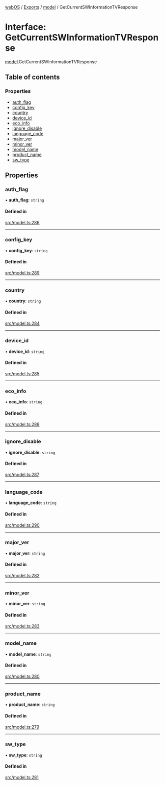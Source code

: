 [webOS](../README.md) / [Exports](../modules.md) / [model](../modules/model.md) / GetCurrentSWInformationTVResponse

# Interface: GetCurrentSWInformationTVResponse

[model](../modules/model.md).GetCurrentSWInformationTVResponse

## Table of contents

### Properties

- [auth\_flag](model.GetCurrentSWInformationTVResponse.md#auth_flag)
- [config\_key](model.GetCurrentSWInformationTVResponse.md#config_key)
- [country](model.GetCurrentSWInformationTVResponse.md#country)
- [device\_id](model.GetCurrentSWInformationTVResponse.md#device_id)
- [eco\_info](model.GetCurrentSWInformationTVResponse.md#eco_info)
- [ignore\_disable](model.GetCurrentSWInformationTVResponse.md#ignore_disable)
- [language\_code](model.GetCurrentSWInformationTVResponse.md#language_code)
- [major\_ver](model.GetCurrentSWInformationTVResponse.md#major_ver)
- [minor\_ver](model.GetCurrentSWInformationTVResponse.md#minor_ver)
- [model\_name](model.GetCurrentSWInformationTVResponse.md#model_name)
- [product\_name](model.GetCurrentSWInformationTVResponse.md#product_name)
- [sw\_type](model.GetCurrentSWInformationTVResponse.md#sw_type)

## Properties

### auth\_flag

• **auth\_flag**: `string`

#### Defined in

[src/model.ts:286](https://github.com/Dabolus/webos-tv/blob/34d8c22/src/model.ts#L286)

___

### config\_key

• **config\_key**: `string`

#### Defined in

[src/model.ts:289](https://github.com/Dabolus/webos-tv/blob/34d8c22/src/model.ts#L289)

___

### country

• **country**: `string`

#### Defined in

[src/model.ts:284](https://github.com/Dabolus/webos-tv/blob/34d8c22/src/model.ts#L284)

___

### device\_id

• **device\_id**: `string`

#### Defined in

[src/model.ts:285](https://github.com/Dabolus/webos-tv/blob/34d8c22/src/model.ts#L285)

___

### eco\_info

• **eco\_info**: `string`

#### Defined in

[src/model.ts:288](https://github.com/Dabolus/webos-tv/blob/34d8c22/src/model.ts#L288)

___

### ignore\_disable

• **ignore\_disable**: `string`

#### Defined in

[src/model.ts:287](https://github.com/Dabolus/webos-tv/blob/34d8c22/src/model.ts#L287)

___

### language\_code

• **language\_code**: `string`

#### Defined in

[src/model.ts:290](https://github.com/Dabolus/webos-tv/blob/34d8c22/src/model.ts#L290)

___

### major\_ver

• **major\_ver**: `string`

#### Defined in

[src/model.ts:282](https://github.com/Dabolus/webos-tv/blob/34d8c22/src/model.ts#L282)

___

### minor\_ver

• **minor\_ver**: `string`

#### Defined in

[src/model.ts:283](https://github.com/Dabolus/webos-tv/blob/34d8c22/src/model.ts#L283)

___

### model\_name

• **model\_name**: `string`

#### Defined in

[src/model.ts:280](https://github.com/Dabolus/webos-tv/blob/34d8c22/src/model.ts#L280)

___

### product\_name

• **product\_name**: `string`

#### Defined in

[src/model.ts:279](https://github.com/Dabolus/webos-tv/blob/34d8c22/src/model.ts#L279)

___

### sw\_type

• **sw\_type**: `string`

#### Defined in

[src/model.ts:281](https://github.com/Dabolus/webos-tv/blob/34d8c22/src/model.ts#L281)
